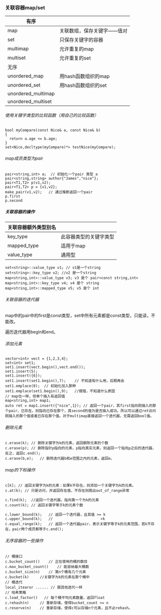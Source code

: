 ### 关联容器map/set

| 有序                 |                |
| ------------------ | -------------- |
| map                | 关联数组，保存关键字——值对 |
| set                | 只保存关键字的容器      |
| multimap           | 允许重复的map       |
| multiset           | 允许重复的set       |
| 无序                 |                |
| unordered_map      | 用hash函数组织的map  |
| unordered_set      | 用hash函数组织的set  |
| unordered_multimap |                |
| unordered_multiset |                |

###### 使用关键字类型的比较函数（用自己的比较函数）

```
bool myCompare(const Nice& a, const Nice& b)
{
  return a.age <= b.age;
}
set<Nice,decltype(myCompare)*> testNice(myCompare);
```

###### map成员类型为pair

```
pair<string,int> a;  // 初始化一个pair 类型 a
pair<string,string> author{"James","nice"};
pair<T1,T2> p(v1,v2);
pair<T1,T2> p = {v1,v2};
make_pair(v1,v2);	// 通过推断返回一个pair
p.first
p.second
```

##### 关联容器的操作

| 关联容器额外类型别名  |             |
| ----------- | ----------- |
| key_type    | 此容器类型的关键字类型 |
| mapped_type | 适用于map      |
| value_type  | 通用型         |

```
set<string>::value_type v1; // v1是一个string
set<string>::key_type v2; //v2 是一个string
map<string,int>::value_type v3; v3 是个 pair<const string,int>
map<string,int>::key_type v4; v4 是个 string
map<string,int>::mapped_type v5; v5 是个 int
```

###### 关联容器的迭代器

map中的pair中的first是const类型，set中所有元素都是const类型，只能读，不能改。

遍历迭代器用begin和end。

###### 添加元素

```
vector<int> vect = {1,2,3,4};
set<int> set1;
set1.insert(vect.begin(),vect.end());
set1.insert(5);
set1.insert({6});
set1.insert(set1.begin(),7);	// 不知道有什么用，后期再会
set1.emplace(8);  // 初始化加入那种
set1.emplace(set1.begin(),9);	//报错，不知道什么原因
// map也一样，但单个插入有返回值
map<string,int> map1;
auto ret = map1.insert({"nice",1});	// 返回一个pair，其first指向刚插入的那个pair，已存在，则指向已存在那个，其second的值为是否插入成功。所以可以通过ret访问刚插入的那个值或者已存在那个值。对于multimap直接返回一个迭代器，无需返回bool值。
```

###### 删除元素

```
c.erase(k);	// 删除关键字为k的元素，返回删除元素的个数
c.erase(p);	// 删除指针p指向的元素，p指向真实元素，则返回一个指向p之后的迭代器，反之，返回c.end();
c.erase(b,e);	// 删除迭代器b和e范围之内的元素，返回e。
```

###### map的下标操作

```
c[k]; // 返回关键字为k的元素：如果k不存在，则添加一个关键字为k的元素。
c.at(k); // 只是访问，并返回存在值，不存在则跑出out_of_range异常

c.find(k);	//返回一个迭代器，指向第一个为k的元素
c.count(k); // 返回关键字等于k的元素个数

c.lower_bound(k);	// 返回一个迭代器，且其值 >= k
c.upper_bound(k); 	//                      >k
c.equal_range(k);	// 返回一个迭代器pair，表示关键字等于k的元素范围，若k不存在，pair两个成员都等于c.end();
```

###### 无序容器的一些操作

```
// 桶接口
c.bucket_count()	// 正在使用的桶的数目
c.max_bucket_count()	// 能容纳最大桶数
c.bucket_size(n)	// 第n个桶有几个元素
c.bucket(k)		//关键字为k的元素在那个桶中
// 桶迭代
local_itearor ...... // 跟其他迭代一样
// 哈希策略
c.load_factor()   // 每个桶平均元素数量，返回float
c.rehash(n) 	// 重新存储，使得bucket_count >= n
c.reserve(n) 	// 重新存储，使得c可以存储n个元素，且不必rehash。
```













